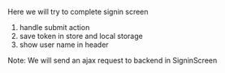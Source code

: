Here we will try to complete signin screen
 1. handle submit action
 2. save token in store and local storage
 3. show user name in header 

 Note: We  will send an ajax request to backend in SigninScreen

 